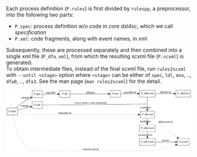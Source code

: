Each process definition (`P.rules`) is first divided by `rulespp`, a preprocessor,
into the following two parts:

- `P.spec`: process definition w/o code in _core dsl4sc_, which we call _specification_
- `P.xml`: code fragments, along with event names, in xml

Subsequently, these are processed separately and then combined into a single xml file (`P_dfa.xml`),
from which the resulting scxml file (`P.scxml`) is generated.  
To obtain intermediate files, instead of the final scxml file,
run `rules2scxml` with `--until <stage>` option where `<stage>` can be either of
`spec`, `ldl`, `mso`, .., `dfa0`, .., `dfa3`.
See the man page (`man rules2scxml`) for the detail.

![rules2scxml](docs/images/flow.svg?sanitize=true)
